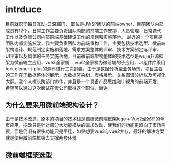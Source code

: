 # intrduce

目前就职于每日互动-云深部门， 职位是JWSP团队的前端owner，目前团队内部成员有12个，日常工作主要负责团队内部的前端工作安排，人员管理、日常迭代工作以及负责公司内部前端基础建设工作的规划和实施落地。
最近的一个项目是团队内部实施技改，我主要负责团队内前端重构工作，主要包括技术选型、微前端架构设计、规范制定实施和落地、需求方案整体的评审、技术方案制定与评审、UI评审以及具体的任务实施落地。目前微前端架构整体的技术选型是wujie开源框架为微前端主应用，vue3全家桶 + vue2全家桶为微前端的子应用，UI组件库采用fork element-plus的源码进行二次封装。由于是数据分析型业务场景，项目主要的工作在于数据整体的展示、大数据渲染树、表格展示、关系图谱分析以及可视化大屏。我个人擅长跨部门协作，并且是一个具备产品思维和UI视角的前端开发，希望可以通过这次面试在贵公司取得这个职位，谢谢。

## 为什么要采用微前端架构设计？

由于是技术改造，原本的项目的技术栈是自研微前端框架lego + Vue2全家桶的单页应用，技改只是针对部分大功能模块的需求改动，使我们的功能更趋向于市场需要，但是仍旧有很多功能只是平迁，如果想要vue3与vue2并存，最好的解决方案就是使用微前端框架去支撑两套环境

## 微前端框架选型





